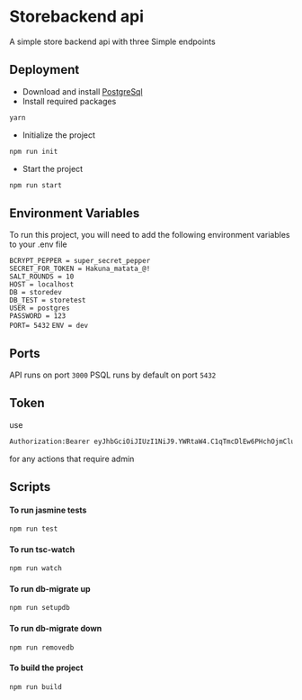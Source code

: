 
# Storebackend api

A simple store backend api with three Simple endpoints 


## Deployment

- Download and install [PostgreSql](https://www.postgresql.org/download/)  
- Install required packages
```bash
yarn
```
- Initialize the project 
```bash
npm run init
```
- Start the project
```bash
npm run start
```

## Environment Variables

To run this project, you will need to add the following environment variables to your .env file

`BCRYPT_PEPPER = super_secret_pepper`  
`SECRET_FOR_TOKEN = Hakuna_matata_@!`  
`SALT_ROUNDS = 10`  
`HOST = localhost`  
`DB = storedev`  
`DB_TEST = storetest`  
`USER = postgres`  
`PASSWORD = 123`  
`PORT= 5432`
`ENV = dev`


## Ports
API runs on port `3000` PSQL runs by default on port `5432`

## Token
use
```html
Authorization:Bearer eyJhbGciOiJIUzI1NiJ9.YWRtaW4.C1qTmcDlEw6PHchOjmCluce0gps9kJ1eZ-bfX6LZkeY
```
for any actions that require admin

## Scripts
#### To run jasmine tests
```bash
npm run test
```

#### To run tsc-watch
```bash
npm run watch
```

#### To run db-migrate up
```bash
npm run setupdb
```

#### To run db-migrate down
```bash
npm run removedb
```

#### To build the project
```bash
npm run build
```
